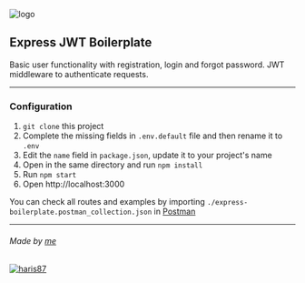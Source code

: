 ![logo]

## Express JWT Boilerplate

Basic user functionality with registration, login and forgot password.
JWT middleware to authenticate requests.

---

### Configuration

1. `git clone` this project
2. Complete the missing fields in `.env.default` file and then rename it to `.env`
3. Edit the `name` field in `package.json`, update it to your project's name
4. Open in the same directory and run `npm install`
5. Run `npm start`
6. Open http://localhost:3000

You can check all routes and examples by importing `./express-boilerplate.postman_collection.json` in [Postman][postman]

---

###### Made by [me]

[![haris87]][me]

[me]: https://github.com/Haris87
[logo]: https://i.imgur.com/5yFFD6Q.png
[haris87]: https://i.imgur.com/1Mwlga2.png
[postman]: https://www.getpostman.com/
